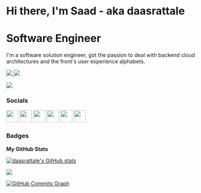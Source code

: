 Hi there, I'm Saad - aka daasrattale
========================================================================================

Software Engineer
========================================================================================

I'm a software solution engineer, got the passion to deal with backend cloud architectures and the front's user experience alphabets.

<a href="https://www.twitter.com/daasrattale" target="_blank" rel="noreferrer">
  <img src="https://img.shields.io/twitter/follow/xrio?logo=twitter&style=for-the-badge&color=0891b2&labelColor=1c1917" />
</a>

<a href="https://www.github.com/daasrattale" target="_blank" rel="noreferrer">
  <img src="https://img.shields.io/github/followers/daasrattale?logo=github&style=for-the-badge&color=0891b2&labelColor=1c1917" />
</a>


![](https://komarev.com/ghpvc/?username=daasrattale&color=blue)


### Socials

<p align="left"> <a href="https://www.github.com/xrio" target="_blank" rel="noreferrer"><img src="https://raw.githubusercontent.com/danielcranney/readme-generator/main/public/icons/socials/github.svg" width="32" height="32" /></a> <a href="https://www.linkedin.com/in/elattar-saad" target="_blank" rel="noreferrer"><img src="https://raw.githubusercontent.com/danielcranney/readme-generator/main/public/icons/socials/linkedin.svg" width="32" height="32" /></a> <a href="http://www.medium.com/xrio" target="_blank" rel="noreferrer"><img src="https://raw.githubusercontent.com/danielcranney/readme-generator/main/public/icons/socials/medium.svg" width="32" height="32" /></a> <a href="https://elattar.me" target="_blank" rel="noreferrer"><img src="https://raw.githubusercontent.com/danielcranney/readme-generator/main/public/icons/socials/rss.svg" width="32" height="32" /></a> <a href="https://www.stackoverflow.com/users/12327871/xrio" target="_blank" rel="noreferrer"><img src="https://raw.githubusercontent.com/danielcranney/readme-generator/main/public/icons/socials/stackoverflow.svg" width="32" height="32" /></a> <a href="https://www.twitter.com/daasrattale" target="_blank" rel="noreferrer"><img src="https://raw.githubusercontent.com/danielcranney/readme-generator/main/public/icons/socials/twitter.svg" width="32" height="32" /></a></p>

### Badges

<b>My GitHub Stats</b>

<a href="http://www.github.com/daasrattale"><img src="https://github-readme-stats.vercel.app/api?username=daasrattale&show_icons=true&hide=prs,issues,contribs&count_private=true&title_color=0891b2&text_color=ffffff&icon_color=0891b2&bg_color=1c1917&hide_border=true&show_icons=true" alt="daasrattale's GitHub stats" /></a>

<a href="http://www.github.com/daasrattale"><img src="https://github-readme-streak-stats.herokuapp.com/?user=daasrattale&stroke=ffffff&background=1c1917&ring=0891b2&fire=0891b2&currStreakNum=ffffff&currStreakLabel=0891b2&sideNums=ffffff&sideLabels=ffffff&dates=ffffff&hide_border=true" /></a>

<a href="http://www.github.com/daasrattale"><img src="https://activity-graph.herokuapp.com/graph?username=daasrattale&bg_color=1c1917&color=ffffff&line=0891b2&point=ffffff&area_color=1c1917&area=true&hide_border=true&custom_title=GitHub%20Commits%20Graph" alt="GitHub Commits Graph" /></a>
